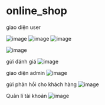 # online_shop

giao diện user

![image](https://user-images.githubusercontent.com/61647416/175526293-17e479a2-884c-4496-b1d7-64b4bf2f98a8.png)
![image](https://user-images.githubusercontent.com/61647416/175526316-1a1961b4-c1a2-4e0a-8225-25ec4b6b0881.png)
![image](https://user-images.githubusercontent.com/61647416/175526333-bb860109-4ca5-4ba3-8a95-64ae48f8e07e.png)


![image](https://user-images.githubusercontent.com/61647416/175526452-5ded37a4-0cf1-4956-bc11-cd22b1d1bd02.png)

gửi đánh giá
![image](https://user-images.githubusercontent.com/61647416/175526402-3b5240a6-709b-4844-8d47-de26e0c7cb8e.png)

giao diện admin
![image](https://user-images.githubusercontent.com/61647416/175526792-5a69d814-533a-4506-bcbb-e3945148930b.png)

gửi phản hồi cho khách hàng
![image](https://user-images.githubusercontent.com/61647416/175526820-a24a4432-5d17-403b-9672-e4b6aa14f79e.png)

Quản lí tài khoản
![image](https://user-images.githubusercontent.com/61647416/175526866-d3f47437-80ab-4126-96f7-4ce18bb363a9.png)
